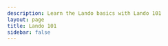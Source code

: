 ```yaml
---
description: Learn the Lando basics with Lando 101
layout: page
title: Lando 101
sidebar: false
---
```


<script setup>
import {VPLCollectionPage, VPLCollectionPageTitle, VPLCollectionItems} from '@lando/vitepress-theme-default-plus';
import {useCollection} from '@lando/vitepress-theme-default-plus';
const {pages} = useCollection('lando101');
</script>

<VPLCollectionPage>
  <VPLCollectionPageTitle>
    <template #title>
      Lando 101
    </template>
    <template #lead>
      Learn the basics with Lando 101
    </template>
  </VPLCollectionPageTitle>
  <VPLCollectionItems :items="pages"/>
</VPLCollectionPage>
